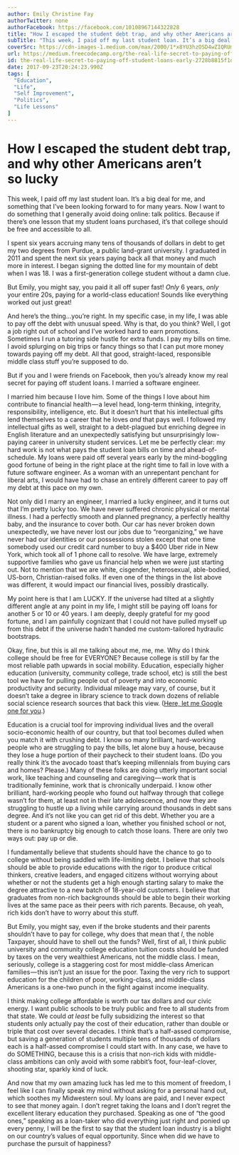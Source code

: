 ```yaml
---
author: Emily Christine Fay
authorTwitter: none
authorFacebook: https://facebook.com/10108967144322828
title: "How I escaped the student debt trap, and why other Americans aren’t so lucky"
subTitle: "This week, I paid off my last student loan. It’s a big deal for me, and something that I’ve been looking forward to for many years. Now I..."
coverSrc: https://cdn-images-1.medium.com/max/2000/1*x8YU3hzOSD4wZIQRUmj7ww.jpeg
url: https://medium.freecodecamp.org/the-real-life-secret-to-paying-off-student-loans-early-2728b8815f1d
id: the-real-life-secret-to-paying-off-student-loans-early-2728b8815f1d
date: 2017-09-23T20:24:23.990Z
tags: [
  "Education",
  "Life",
  "Self Improvement",
  "Politics",
  "Life Lessons"
]
---
```

# How I escaped the student debt trap, and why other Americans aren’t so lucky

This week, I paid off my last student loan. It’s a big deal for me, and something that I’ve been looking forward to for many years. Now I want to do something that I generally avoid doing online: talk politics. Because if there’s one lesson that my student loans purchased, it’s that college should be free and accessible to all.

I spent six years accruing many tens of thousands of dollars in debt to get my two degrees from Purdue, a public land-grant university. I graduated in 2011 and spent the next six years paying back all that money and much more in interest. I began signing the dotted line for my mountain of debt when I was 18\. I was a first-generation college student without a damn clue.

But Emily, you might say, you paid it all off super fast! _Only_ 6 years, _only_ your entire 20s, paying for a world-class education! Sounds like everything worked out just great!

And here’s the thing…you’re right. In my specific case, in my life, I was able to pay off the debt with unusual speed. Why is that, do you think? Well, I got a job right out of school and I’ve worked hard to earn promotions. Sometimes I run a tutoring side hustle for extra funds. I pay my bills on time. I avoid splurging on big trips or fancy things so that I can put more money towards paying off my debt. All that good, straight-laced, responsible middle class stuff you’re supposed to do.

But if you and I were friends on Facebook, then you’s already know my real secret for paying off student loans. I married a software engineer.

I married him because I love him. Some of the things I love about him contribute to financial health — a level head, long-term thinking, integrity, responsibility, intelligence, etc. But it doesn’t hurt that his intellectual gifts lend themselves to a career that he loves _and_ that pays well. I followed my intellectual gifts as well, straight to a debt-plagued but enriching degree in English literature and an unexpectedly satisfying but unsurprisingly low-paying career in university student services. Let me be perfectly clear: my hard work is not what pays the student loan bills on time and ahead-of-schedule. My loans were paid off several years early by the mind-boggling good fortune of being in the right place at the right time to fall in love with a future software engineer. As a woman with an unrepentant penchant for liberal arts, I would have had to chase an entirely different career to pay off my debt at this pace on my own.

Not only did I marry an engineer, I married a lucky engineer, and it turns out that I’m pretty lucky too. We have never suffered chronic physical or mental illness. I had a perfectly smooth and planned pregnancy, a perfectly healthy baby, and the insurance to cover both. Our car has never broken down unexpectedly, we have never lost our jobs due to “reorganizing,” we have never had our identities or our possessions stolen except that one time somebody used our credit card number to buy a $400 Uber ride in New York, which took all of 1 phone call to resolve. We have large, extremely supportive families who gave us financial help when we were just starting out. Not to mention that we are white, cisgender, heterosexual, able-bodied, US-born, Christian-raised folks. If even one of the things in the list above was different, it would impact our financial lives, possibly drastically.

My point here is that I am LUCKY. If the universe had tilted at a slightly different angle at any point in my life, I might still be paying off loans for another 5 or 10 or 40 years. I am deeply, deeply grateful for my good fortune, and I am painfully cognizant that I could not have pulled myself up from this debt if the universe hadn’t handed me custom-tailored hydraulic bootstraps.

Okay, fine, but this is all me talking about me, me, me. Why do I think college should be free for EVERYONE? Because college is still by far the most reliable path upwards in social mobility. Education, especially higher education (university, community college, trade school, etc) is still the best tool we have for pulling people out of poverty and into economic productivity and security. Individual mileage may vary, of course, but it doesn’t take a degree in library science to track down dozens of reliable social science research sources that back this view. ([Here, let me Google one for you](http://www.pewtrusts.org/…/01/01/pursuing-the-american-dream).)

Education is a crucial tool for improving individual lives and the overall socio-economic health of our country, but that tool becomes dulled when you match it with crushing debt. I know so many brilliant, hard-working people who are struggling to pay the bills, let alone buy a house, because they lose a huge portion of their paycheck to their student loans. (Do you really think it’s the avocado toast that’s keeping millennials from buying cars and homes? Please.) Many of these folks are doing utterly important social work, like teaching and counseling and caregiving — work that is traditionally feminine, work that is chronically underpaid. I know other brilliant, hard-working people who found out halfway through that college wasn’t for them, at least not in their late adolescence, and now they are struggling to hustle up a living while carrying around thousands in debt sans degree. And it’s not like you can get rid of this debt. Whether you are a student or a parent who signed a loan, whether you finished school or not, there is no bankruptcy big enough to catch those loans. There are only two ways out: pay up or die.

I fundamentally believe that students should have the chance to go to college without being saddled with life-limiting debt. I believe that schools should be able to provide educations with the rigor to produce critical thinkers, creative leaders, and engaged citizens without worrying about whether or not the students get a high enough starting salary to make the degree attractive to a new batch of 18-year-old customers. I believe that graduates from non-rich backgrounds should be able to begin their working lives at the same pace as their peers with rich parents. Because, oh yeah, rich kids don’t have to worry about this stuff.

But Emily, you might say, even if the broke students and their parents shouldn’t have to pay for college, why does that mean that _I_, the noble Taxpayer, should have to shell out the funds? Well, first of all, I think public university and community college education tuition costs should be funded by taxes on the very wealthiest Americans, not the middle class. I mean, seriously, college is a staggering cost for most middle-class American families — this isn’t just an issue for the poor. Taxing the very rich to support education for the children of poor, working-class, and middle-class Americans is a one-two punch in the fight against income inequality.

I think making college affordable is worth our tax dollars and our civic energy. I want public schools to be truly public and free to all students from that state. We could _at least_ be fully subsidizing the interest so that students only actually pay the cost of their education, rather than double or triple that cost over several decades. I think that’s a half-assed compromise, but saving a generation of students multiple tens of thousands of dollars each is a half-assed compromise I could start with. In any case, we have to do SOMETHING, because this is a crisis that non-rich kids with middle-class ambitions can only avoid with some rabbit’s foot, four-leaf-clover, shooting star, sparkly kind of luck.

And now that my own amazing luck has led me to this moment of freedom, I feel like I can finally speak my mind without asking for a personal hand out, which soothes my Midwestern soul. My loans are paid, and I never expect to see that money again. I don’t regret taking the loans and I don’t regret the excellent literary education they purchased. Speaking as one of “the good ones,” speaking as a loan-taker who did everything just right and ponied up every penny, I will be the first to say that the student loan industry is a blight on our country’s values of equal opportunity. Since when did we have to purchase the pursuit of happiness?








